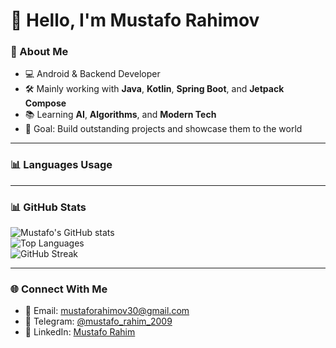 # 👋 Hello, I'm Mustafo Rahimov

### 🚀 About Me
- 💻 Android & Backend Developer  
- 🛠 Mainly working with **Java**, **Kotlin**, **Spring Boot**, and **Jetpack Compose**  
- 📚 Learning **AI**, **Algorithms**, and **Modern Tech**  
- 🎯 Goal: Build outstanding projects and showcase them to the world  

---

### 📊 Languages Usage
<!-- Languages will be auto-updated here by Python script -->

---

### 📊 GitHub Stats
![Mustafo's GitHub stats](https://github-readme-stats.vercel.app/api?username=Developer-Mustafo&show_icons=true&theme=radical)  
![Top Languages](https://github-readme-stats.vercel.app/api/top-langs/?username=Developer-Mustafo&layout=compact&theme=radical)  
![GitHub Streak](https://streak-stats.demolab.com/?user=Developer-Mustafo&theme=radical)  

---

### 🌐 Connect With Me
- 📧 Email: [mustaforahimov30@gmail.com](mailto:mustaforahimov30@gmail.com)  
- 💬 Telegram: [@mustafo_rahim_2009](https://t.me/mustafo_rahim_2009)  
- 💼 LinkedIn: [Mustafo Rahim](https://www.linkedin.com/in/mustafo-rahim-4a0384324)  
